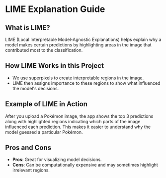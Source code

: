 # LIME Explanation Guide

## What is LIME?
LIME (Local Interpretable Model-Agnostic Explanations) helps explain why a model makes certain predictions by highlighting areas in the image that contributed most to the classification.

## How LIME Works in this Project
- We use superpixels to create interpretable regions in the image.
- LIME then assigns importance to these regions to show what influenced the model's decisions.

## Example of LIME in Action

After you upload a Pokémon image, the app shows the top 3 predictions along with highlighted regions indicating which parts of the image influenced each prediction. This makes it easier to understand why the model guessed a particular Pokémon.

## Pros and Cons
- **Pros**: Great for visualizing model decisions.
- **Cons**: Can be computationally expensive and may sometimes highlight irrelevant regions.
